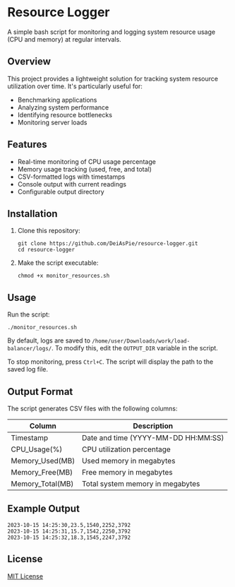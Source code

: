 # Resource Logger

A simple bash script for monitoring and logging system resource usage (CPU and memory) at regular intervals.

## Overview

This project provides a lightweight solution for tracking system resource utilization over time. It's particularly useful for:
- Benchmarking applications
- Analyzing system performance
- Identifying resource bottlenecks
- Monitoring server loads

## Features

- Real-time monitoring of CPU usage percentage
- Memory usage tracking (used, free, and total)
- CSV-formatted logs with timestamps
- Console output with current readings
- Configurable output directory

## Installation

1. Clone this repository:
   ```
   git clone https://github.com/DeiAsPie/resource-logger.git
   cd resource-logger
   ```

2. Make the script executable:
   ```
   chmod +x monitor_resources.sh
   ```

## Usage

Run the script:

```
./monitor_resources.sh
```

By default, logs are saved to `/home/user/Downloads/work/load-balancer/logs/`. To modify this, edit the `OUTPUT_DIR` variable in the script.

To stop monitoring, press `Ctrl+C`. The script will display the path to the saved log file.

## Output Format

The script generates CSV files with the following columns:

| Column | Description |
|--------|-------------|
| Timestamp | Date and time (YYYY-MM-DD HH:MM:SS) |
| CPU_Usage(%) | CPU utilization percentage |
| Memory_Used(MB) | Used memory in megabytes |  
| Memory_Free(MB) | Free memory in megabytes |
| Memory_Total(MB) | Total system memory in megabytes |

## Example Output

```
2023-10-15 14:25:30,23.5,1540,2252,3792
2023-10-15 14:25:31,15.7,1542,2250,3792
2023-10-15 14:25:32,18.3,1545,2247,3792
```

## License

[MIT License](LICENSE)
